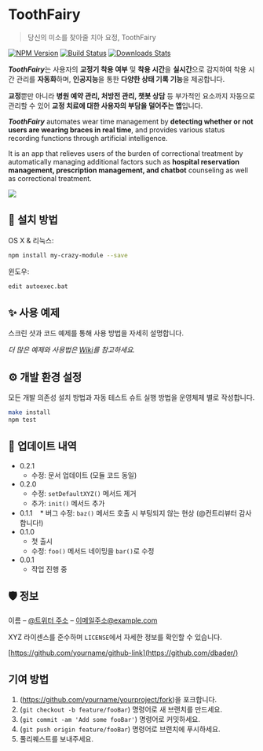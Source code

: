 # ToothFairy
> 당신의 미소를 찾아줄 치아 요정, ToothFairy

[![NPM Version][npm-image]][npm-url]
[![Build Status][travis-image]][travis-url]
[![Downloads Stats][npm-downloads]][npm-url]

***ToothFairy***는 사용자의 **교정기 착용 여부** 및 **착용 시간**을 **실시간**으로 감지하여 착용 시간 관리를 **자동화**하며, **인공지능**을 통한 **다양한 상태 기록 기능**을 제공합니다.

**교정**뿐만 아니라 **병원 예약 관리, 처방전 관리, 챗봇 상담** 등 부가적인 요소까지 자동으로 관리할 수 있어 **교정 치료에 대한 사용자의 부담을 덜어주는 앱**입니다.

***ToothFairy*** automates wear time management by **detecting whether or not users are wearing braces in real time**, and provides various status recording functions through artificial intelligence.

It is an app that relieves users of the burden of correctional treatment by automatically managing additional factors such as **hospital reservation management, prescription management, and chatbot** counseling as well as correctional treatment.

![](../header.png)

## 🚀 설치 방법

OS X & 리눅스:

```sh
npm install my-crazy-module --save
```

윈도우:

```sh
edit autoexec.bat
```

## ✨ 사용 예제

스크린 샷과 코드 예제를 통해 사용 방법을 자세히 설명합니다.

_더 많은 예제와 사용법은 [Wiki][wiki]를 참고하세요._

## ⚙ 개발 환경 설정

모든 개발 의존성 설치 방법과 자동 테스트 슈트 실행 방법을 운영체제 별로 작성합니다.

```sh
make install
npm test
```

## 🔗 업데이트 내역

* 0.2.1
    * 수정: 문서 업데이트 (모듈 코드 동일)
* 0.2.0
    * 수정: `setDefaultXYZ()` 메서드 제거
    * 추가: `init()` 메서드 추가
* 0.1.1
    * 버그 수정: `baz()` 메서드 호출 시 부팅되지 않는 현상 (@컨트리뷰터 감사합니다!)
* 0.1.0
    * 첫 출시
    * 수정: `foo()` 메서드 네이밍을 `bar()`로 수정
* 0.0.1
    * 작업 진행 중

## 🛡 정보

이름 – [@트위터 주소](https://twitter.com/dbader_org) – 이메일주소@example.com

XYZ 라이센스를 준수하며 ``LICENSE``에서 자세한 정보를 확인할 수 있습니다.

[https://github.com/yourname/github-link](https://github.com/dbader/)

## 기여 방법

1. (<https://github.com/yourname/yourproject/fork>)을 포크합니다.
2. (`git checkout -b feature/fooBar`) 명령어로 새 브랜치를 만드세요.
3. (`git commit -am 'Add some fooBar'`) 명령어로 커밋하세요.
4. (`git push origin feature/fooBar`) 명령어로 브랜치에 푸시하세요. 
5. 풀리퀘스트를 보내주세요.

<!-- Markdown link & img dfn's -->
[npm-image]: https://img.shields.io/npm/v/datadog-metrics.svg?style=flat-square
[npm-url]: https://npmjs.org/package/datadog-metrics
[npm-downloads]: https://img.shields.io/npm/dm/datadog-metrics.svg?style=flat-square
[travis-image]: https://img.shields.io/travis/dbader/node-datadog-metrics/master.svg?style=flat-square
[travis-url]: https://travis-ci.org/dbader/node-datadog-metrics
[wiki]: https://github.com/yourname/yourproject/wiki
